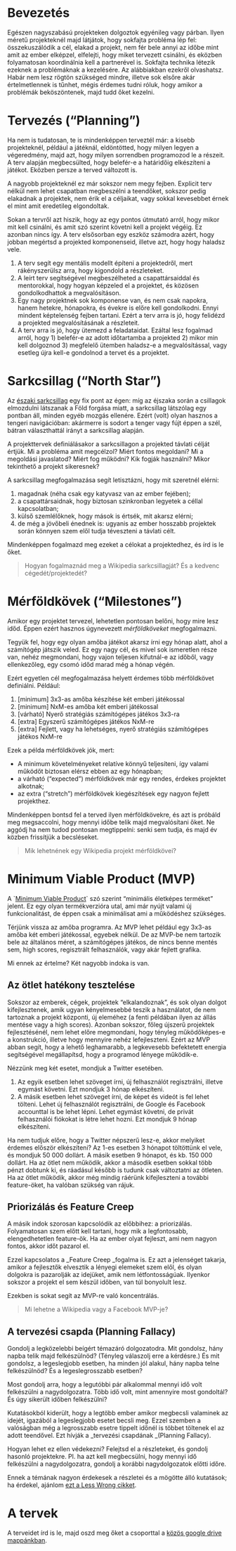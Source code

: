 # Bevezetés

Egészen nagyszabású projekteken dolgoztok egyénileg vagy párban. Ilyen méretű projekteknél majd látjátok, hogy sokfajta probléma lép fel: összekuszálódik a cél, elakad a projekt, nem fér bele annyi az időbe mint amit az ember elképzel, elfelejti, hogy miket tervezett csinálni, és eközben folyamatosan koordinálnia kell a partnerével is. Sokfajta technika létezik ezeknek a problémáknak a kezelésére. Az alábbiakban ezekről olvashatsz. Habár nem lesz rögtön szükséged mindre, illetve sok elsőre akár értelmetlennek is tűnhet, mégis érdemes tudni róluk, hogy amikor a problémák beköszöntenek, majd tudd őket kezelni.

# Tervezés \(“Planning”\)

Ha nem is tudatosan, te is mindenképpen terveztél már: a kisebb projekteknél, például a játéknál, eldöntötted, hogy milyen legyen a végeredmény, majd azt, hogy milyen sorrendben programozod le a részeit. A terv alapján megbecsülted, hogy belefér-e a határidőig elkészíteni a játékot. Eközben persze a terved változott is.

A nagyobb projekteknél ez már sokszor nem megy fejben. Explicit terv nélkül nem lehet csapatban megbeszélni a teendőket, sokszor pedig elakadnak a projektek, nem érik el a céljaikat, vagy sokkal kevesebbet érnek el mint amit eredetileg elgondoltak.

Sokan a tervről azt hiszik, hogy az egy pontos útmutató arról, hogy mikor mit kell csinálni, és amit szó szerint követni kell a projekt végéig. Ez azonban nincs így. A terv elsősorban egy eszköz számodra azért, hogy jobban megértsd a projekted komponenseid, illetve azt, hogy hogy haladsz vele.

1. A terv segít egy mentális modellt építeni a projektedről, mert rákényszerülsz arra, hogy kigondold a részleteket.
2. A leírt terv segítségével megbeszélheted a csapattársaiddal és mentorokkal, hogy hogyan képzeled el a projektet, és közösen gondolkodhattok a megvalósításon.
3. Egy nagy projektnek sok komponense van, és nem csak napokra, hanem hetekre, hónapokra, és évekre is előre kell gondolkodni. Ennyi mindent képtelenség fejben tartani. Ezért a terv arra is jó, hogy felidézd a projekted megvalósításának a részleteit.
4. A terv arra is jó, hogy ütemezd a feladataidat. Ezáltal lesz fogalmad arról, hogy 1\) belefér-e az adott időtartamba a projekted 2\) mikor min kell dolgoznod 3\) megfelelő ütemben haladsz-e a megvalósítással, vagy esetleg újra kell-e gondolnod a tervet és a projektet.

# Sarkcsillag \(“North Star”\)

Az [északi sarkcsillag](https://en.wikipedia.org/wiki/Pole_star) egy fix pont az égen: míg az éjszaka során a csillagok elmozdulni látszanak a Föld forgása miatt, a sarkcsillag látszólag egy pontban áll, minden egyéb mozgás ellenére. Ezért \(volt\) olyan hasznos a tengeri navigációban: akármerre is sodort a tenger vagy fújt éppen a szél, bátran választhattál irányt a sarkcsillag alapján.

A projekttervek definiálásakor a sarkcsillagon a projekted távlati célját értjük. Mi a probléma amit megcélzol? Miért fontos megoldani? Mi a megoldási javaslatod? Miért fog működni? Kik fogják használni? Mikor tekinthető a projekt sikeresnek?

A sarkcsillag megfogalmazása segít letisztázni, hogy mit szeretnél elérni:

1. magadnak \(néha csak egy katyvasz van az ember fejében\);
2. a csapattársaidnak, hogy biztosan szinkronban legyetek a céllal kapcsolatban;
3. külső szemlélőknek, hogy mások is értsék, mit akarsz elérni;
4. de még a jövőbeli énednek is: ugyanis az ember hosszabb projektek során könnyen szem elől tudja téveszteni a távlati célt.

Mindenképpen fogalmazd meg ezeket a célokat a projektedhez, és írd is le őket.

> Hogyan fogalmaznád meg a Wikipedia sarkcsillagját? És a kedvenc cégedét/projektedét?

# Mérföldkövek \(“Milestones”\)

Amikor egy projektet tervezel, lehetetlen pontosan belőni, hogy mire lesz időd. Éppen ezért hasznos úgynevezett _mérföldköveket_ megfogalmazni.

Tegyük fel, hogy egy olyan amőba játékot akarsz írni egy hónap alatt, ahol a számítógép játszik veled. Ez egy nagy cél, és mivel sok ismeretlen része van, nehéz megmondani, hogy vajon teljesen kifutnál-e az időből, vagy ellenkezőleg, egy csomó időd marad még a hónap végén.

Ezért egyetlen cél megfogalmazása helyett érdemes több mérföldkövet definiálni. Például:

1. \[minimum\] 3x3-as amőba készítése két emberi játékossal
2. \[minimum\] NxM-es amőba két emberi játékossal
3. \[várható\] Nyerő stratégiás számítógépes játékos 3x3-ra
4. \[extra\] Egyszerű számítógépes játékos NxM-re
5. \[extra\] Fejlett, vagy ha lehetséges, nyerő stratégiás számítógépes játékos NxM-re

Ezek a példa mérföldkövek jók, mert:

* A minimum követelményeket relatíve könnyű teljesíteni, így valami működőt biztosan elérsz ebben az egy hónapban;
* a várható \(“expected”\) mérföldkövek már egy rendes, érdekes projektet alkotnak;
* az extra \(“stretch”\) mérföldkövek kiegészítések egy nagyon fejlett projekthez.

Mindenképpen bontsd fel a terved ilyen mérföldkövekre, és azt is próbáld meg megsaccolni, hogy mennyi időbe telik majd megvalósítani őket. Ne aggódj ha nem tudod pontosan megtippelni: senki sem tudja, és majd év közben frissítjük a becsléseket.

> Mik lehetnének egy Wikipedia projekt mérföldkövei?

# Minimum Viable Product \(MVP\)

A \`[Minimum Viable Product](https://en.wikipedia.org/wiki/Minimum_viable_product)\` szó szerint “minimális életképes terméket” jelent. Ez egy olyan termékverzióra utal, ami már nyújt valami új funkcionalitást, de éppen csak a minimálisat ami a működéshez szükséges.

Térjünk vissza az amőba programra. Az MVP lehet például egy 3x3-as amőba két emberi játékossal, egyebek nélkül. De az MVP-be nem tartozik bele az általános méret, a számítógépes játékos, de nincs benne mentés sem, high scores, regisztrált felhasználók, vagy akár fejlett grafika.

Mi ennek az értelme? Két nagyobb indoka is van.

## Az ötlet hatékony tesztelése

Sokszor az emberek, cégek, projektek “elkalandoznak”, és sok olyan dolgot kifejlesztenek, amik ugyan kényelmesebbé teszik a használatot, de nem tartoznak a projekt központi, új eleméhez \(a fenti példában ilyen az állás mentése vagy a high scores\). Azonban sokszor, főleg újszerű projektek fejlesztésénél, nem lehet előre megmondani, hogy tényleg működőképes-e a konstrukció, illetve hogy mennyire nehéz lefejleszteni. Ezért az MVP abban segít, hogy a lehető leghamarabb, a legkevesebb befektetett energia segítségével megállapítsd, hogy a programod lényege működik-e.

Nézzünk meg két esetet, mondjuk a Twitter esetében.

1. Az egyik esetben lehet szöveget írni, új felhasználót regisztrálni, illetve egymást követni. Ezt mondjuk 3 hónap elkészíteni.
2. A másik esetben lehet szöveget írni, de képet és videót is fel lehet tölteni. Lehet új felhasználót regisztrálni, de Google és Facebook accounttal is be lehet lépni. Lehet egymást követni, de privát felhasználói fiókokat is létre lehet hozni. Ezt mondjuk 9 hónap elkészíteni.

Ha nem tudjuk előre, hogy a Twitter népszerű lesz-e, akkor melyiket érdemes először elkészíteni? Az 1-es esetben 3 hónapot töltöttünk el vele, és mondjuk 50 000 dollárt. A másik esetben 9 hónapot, és kb. 150 000 dollárt. Ha az ötlet nem működik, akkor a második esetben sokkal több pénzt dobtunk ki, és ráadásul később is tudunk csak változtatni az ötleten. Ha az ötlet működik, akkor még mindig ráérünk kifejleszteni a további feature-öket, ha valóban szükség van rájuk.

## Priorizálás és Feature Creep

A másik indok szorosan kapcsolódik az előbbihez: a priorizálás. Folyamatosan szem előtt kell tartani, hogy mik a legfontosabb, elengedhetetlen feature-ök. Ha az ember olyat fejleszt, ami nem nagyon fontos, akkor időt pazarol el.

Ezzel kapcsolatos a _Feature Creep _fogalma is. Ez azt a jelenséget takarja, amikor a fejlesztők elvesztik a lényegi elemeket szem elől, és olyan dolgokra is pazarolják az idejüket, amik nem létfontosságúak. Ilyenkor sokszor a projekt el sem készül időben, van túl bonyolult lesz.

Ezekben is sokat segít az MVP-re való koncentrálás.

> Mi lehetne a Wikipedia vagy a Facebook MVP-je?

## A tervezési csapda \(Planning Fallacy\)

Gondolj a legközelebbi beígért témazáró dolgozatodra. Mit gondolsz, hány napba telik majd felkészülnöd? \(Tényleg válaszolj erre a kérdésre.\) És mit gondolsz, a legeslegjobb esetben, ha minden jól alakul, hány napba telne felkészülnöd? És a legeslegrosszabb esetben?

Most gondolj arra, hogy a legutóbbi pár alkalommal mennyi idő volt felkészülni a nagydolgozatra. Több idő volt, mint amennyire most gondoltál? És úgy sikerült időben felkészülni?

Kutatásokból kiderült, hogy a legtöbb ember amikor megbecsli valaminek az idejét, igazából a legeslegjobb esetet becsli meg. Ezzel szemben a valóságban még a legrosszabb esetre tippelt időnél is többet töltenek el az adott teendővel. Ezt hívják a _tervezési csapdának _\(Planning Fallacy\).

Hogyan lehet ez ellen védekezni? Felejtsd el a részleteket, és gondolj hasonló projektekre. Pl. ha azt kell megbecsülni, hogy mennyi idő felkészülni a nagydolgozatra, gondolj a korábbi nagydolgozatok előtti időre.

Ennek a témának nagyon érdekesek a részletei és a mögötte álló kutatások; ha érdekel, ajánlom [ezt a Less Wrong cikket](http://lesswrong.com/lw/jg/planning_fallacy/).

# A tervek

A terveidet írd is le, majd oszd meg őket a csoporttal a [közös google drive mappánkban](https://drive.google.com/drive/folders/0B4CEjXzOjZEldlBZaUtORXh6dDg).

